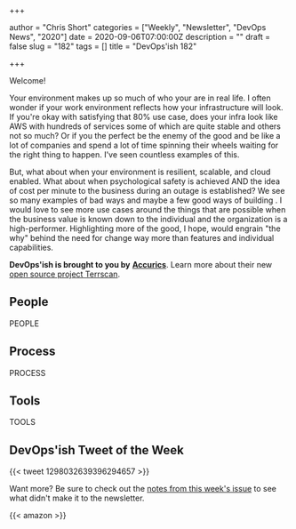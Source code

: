+++

author = "Chris Short"
categories = ["Weekly", "Newsletter", "DevOps News", "2020"]
date = 2020-09-06T07:00:00Z
description = ""
draft = false
slug = "182"
tags = []
title = "DevOps'ish 182"

+++

Welcome!

Your environment makes up so much of who your are in real life. I often wonder if your work environment reflects how your infrastructure will look. If you're okay with satisfying that 80% use case, does your infra look like AWS with hundreds of services some of which are quite stable and others not so much? Or if you the perfect be the enemy of the good and be like a lot of companies and spend a lot of time spinning their wheels waiting for the right thing to happen. I've seen countless examples of this.

But, what about when your environment is resilient, scalable, and cloud enabled. What about when psychological safety is achieved AND the idea of cost per minute to the business during an outage is established? We see so many examples of bad ways and maybe a few good ways of building . I would love to see more use cases around the things that are possible when the business value is known down to the individual and the organization is a high-performer. Highlighting more of the good, I hope, would engrain "the why" behind the need for change way more than features and individual capabilities.

**DevOps'ish is brought to you by** [**Accurics**](https://www.accurics.com/?utm_source=newsletter&utm_medium=email&utm_campaign=devopsish_182). Learn more about their new [open source project Terrscan](https://www.accurics.com/blog/products/terrascan-opa-policy-as-code/?utm_source=newsletter&utm_medium=email&utm_campaign=devopsish_182).

## People

PEOPLE

## Process

PROCESS

## Tools

TOOLS

## DevOps'ish Tweet of the Week

{{< tweet 1298032639396294657 >}}

Want more? Be sure to check out the [notes from this week's issue](https://devopsish.com/182/notes/) to see what didn't make it to the newsletter.

{{< amazon >}}
